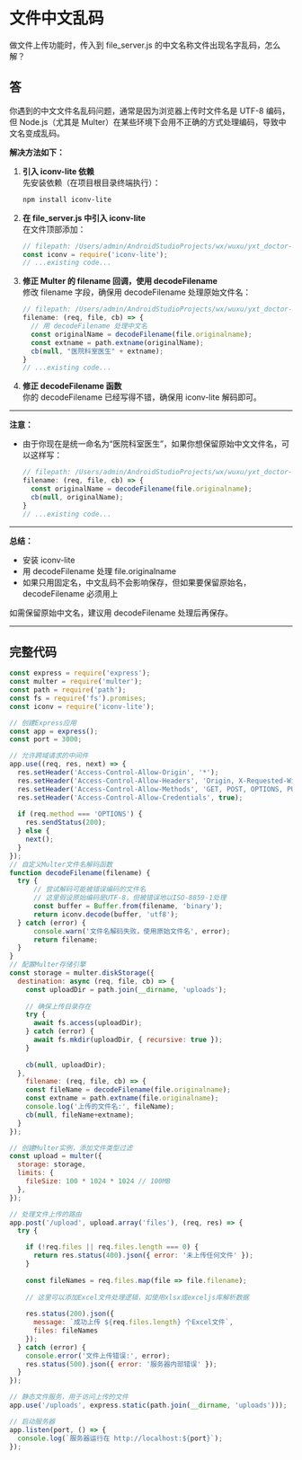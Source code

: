 # 文件中文乱码

做文件上传功能时，传入到 file_server.js 的中文名称文件出现名字乱码，怎么解？

## 答

你遇到的中文文件名乱码问题，通常是因为浏览器上传时文件名是 UTF-8 编码，但 Node.js（尤其是 Multer）在某些环境下会用不正确的方式处理编码，导致中文名变成乱码。

**解决方法如下：**

1. **引入 iconv-lite 依赖**  
   先安装依赖（在项目根目录终端执行）：

   ```bash
   npm install iconv-lite
   ```

2. **在 file_server.js 中引入 iconv-lite**  
   在文件顶部添加：

   ````javascript
   // filepath: /Users/admin/AndroidStudioProjects/wx/wuxu/yxt_doctor-name-replacement/test/file_server.js
   const iconv = require('iconv-lite');
   // ...existing code...
   ````

3. **修正 Multer 的 filename 回调，使用 decodeFilename**  
   修改 filename 字段，确保用 decodeFilename 处理原始文件名：

   ````javascript
   // filepath: /Users/admin/AndroidStudioProjects/wx/wuxu/yxt_doctor-name-replacement/test/file_server.js
   filename: (req, file, cb) => {
     // 用 decodeFilename 处理中文名
     const originalName = decodeFilename(file.originalname);
     const extname = path.extname(originalName);
     cb(null, "医院科室医生" + extname);
   }
   // ...existing code...
   ````

4. **修正 decodeFilename 函数**  
   你的 decodeFilename 已经写得不错，确保用 iconv-lite 解码即可。

---

**注意：**  

- 由于你现在是统一命名为“医院科室医生”，如果你想保留原始中文文件名，可以这样写：

   ````javascript
   // filepath: /Users/admin/AndroidStudioProjects/wx/wuxu/yxt_doctor-name-replacement/test/file_server.js
   filename: (req, file, cb) => {
     const originalName = decodeFilename(file.originalname);
     cb(null, originalName);
   }
   // ...existing code...
   ````

---

**总结：**  

- 安装 iconv-lite
- 用 decodeFilename 处理 file.originalname
- 如果只用固定名，中文乱码不会影响保存，但如果要保留原始名，decodeFilename 必须用上

如需保留原始中文名，建议用 decodeFilename 处理后再保存。

---

## 完整代码

```js
const express = require('express');
const multer = require('multer');
const path = require('path');
const fs = require('fs').promises;
const iconv = require('iconv-lite');

// 创建Express应用
const app = express();
const port = 3000;

// 允许跨域请求的中间件
app.use((req, res, next) => {
  res.setHeader('Access-Control-Allow-Origin', '*');
  res.setHeader('Access-Control-Allow-Headers', 'Origin, X-Requested-With, Content-Type, Accept');
  res.setHeader('Access-Control-Allow-Methods', 'GET, POST, OPTIONS, PUT, PATCH, DELETE');
  res.setHeader('Access-Control-Allow-Credentials', true);
  
  if (req.method === 'OPTIONS') {
    res.sendStatus(200);
  } else {
    next();
  }
});
// 自定义Multer文件名解码函数
function decodeFilename(filename) {
  try {
      // 尝试解码可能被错误编码的文件名
      // 这里假设原始编码是UTF-8，但被错误地以ISO-8859-1处理
      const buffer = Buffer.from(filename, 'binary');
      return iconv.decode(buffer, 'utf8');
  } catch (error) {
      console.warn('文件名解码失败，使用原始文件名', error);
      return filename;
  }
}
// 配置Multer存储引擎
const storage = multer.diskStorage({
  destination: async (req, file, cb) => {
    const uploadDir = path.join(__dirname, 'uploads');
    
    // 确保上传目录存在
    try {
      await fs.access(uploadDir);
    } catch (error) {
      await fs.mkdir(uploadDir, { recursive: true });
    }
    
    cb(null, uploadDir);
  },
    filename: (req, file, cb) => {
    const fileName = decodeFilename(file.originalname);
    const extname = path.extname(file.originalname);
    console.log('上传的文件名:', fileName);
    cb(null, fileName+extname);
  }
});

// 创建Multer实例，添加文件类型过滤
const upload = multer({
  storage: storage,
  limits: {
    fileSize: 100 * 1024 * 1024 // 100MB
  },
});

// 处理文件上传的路由
app.post('/upload', upload.array('files'), (req, res) => {
  try {

    if (!req.files || req.files.length === 0) {
      return res.status(400).json({ error: '未上传任何文件' });
    }
    
    const fileNames = req.files.map(file => file.filename);
    
    // 这里可以添加Excel文件处理逻辑，如使用xlsx或exceljs库解析数据
    
    res.status(200).json({
      message: `成功上传 ${req.files.length} 个Excel文件`,
      files: fileNames
    });
  } catch (error) {
    console.error('文件上传错误:', error);
    res.status(500).json({ error: '服务器内部错误' });
  }
});

// 静态文件服务，用于访问上传的文件
app.use('/uploads', express.static(path.join(__dirname, 'uploads')));

// 启动服务器
app.listen(port, () => {
  console.log(`服务器运行在 http://localhost:${port}`);
});    
```
